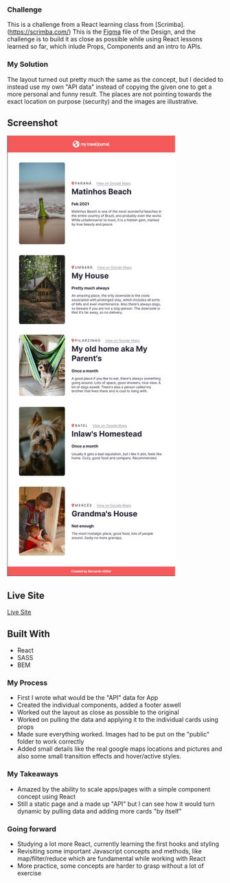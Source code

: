 ### Challenge
This is a challenge from a React learning class from [Scrimba].(https://scrimba.com/) This is the [Figma](https://www.figma.com/file/QG4cOExkdbIbhSfWJhs2gs/Travel-Journal) file of the Design, and the challenge is to build it as close as possible while using React lessons learned so far, which inlude Props, Components and an intro to APIs.

### My Solution
The layout turned out pretty much the same as the concept, but I decided to instead use my own "API data" instead of copying the given one to get a more personal and funny result. The places are not pointing towards the exact location on purpose (security) and the images are illustrative.

## Screenshot

![Preview](https://github.com/Bmullerc/Travel-Journal/blob/main/Preview.png)

## Live Site

[Live Site](https://personal-travel-journal.netlify.app/)

## Built With
- React
- SASS
- BEM

### My Process
- First I wrote what would be the "API" data for App
- Created the individual components, added a footer aswell
- Worked out the layout as close as possible to the original
- Worked on pulling the data and applying it to the individual cards using props
- Made sure everything worked. Images had to be put on the "public" folder to work correctly
- Added small details like the real google maps locations and pictures and also some small transition effects and hover/active styles.

### My Takeaways
- Amazed by the ability to scale apps/pages with a simple component concept using React
- Still a static page and a made up "API" but I can see how it would turn dynamic by pulling data and adding more cards "by itself"

### Going forward
- Studying a lot more React, currently learning the first hooks and styling
- Revisiting some important Javascript concepts and methods, like map/filter/reduce which are fundamental while working with React
- More practice, some concepts are harder to grasp without a lot of exercise
